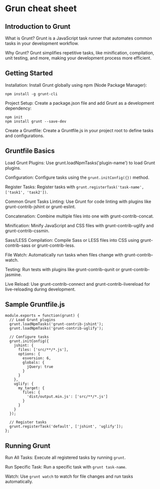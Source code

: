 # Grun cheat sheet

## Introduction to Grunt

What is Grunt? Grunt is a JavaScript task runner that automates common tasks in your development workflow.

Why Grunt? Grunt simplifies repetitive tasks, like minification, compilation, unit testing, and more, making your development process more efficient.

## Getting Started

Installation: Install Grunt globally using npm (Node Package Manager):

```
npm install -g grunt-cli
```

Project Setup: Create a package.json file and add Grunt as a development dependency:

```
npm init
npm install grunt --save-dev
```

Create a Gruntfile: Create a Gruntfile.js in your project root to define tasks and configurations.

## Gruntfile Basics

Load Grunt Plugins: Use grunt.loadNpmTasks('plugin-name') to load Grunt plugins.

Configuration: Configure tasks using the `grunt.initConfig({})` method.

Register Tasks: Register tasks with `grunt.registerTask('task-name', ['task1', 'task2'])`.

Common Grunt Tasks
Linting: Use Grunt for code linting with plugins like grunt-contrib-jshint or grunt-eslint.

Concatenation: Combine multiple files into one with grunt-contrib-concat.

Minification: Minify JavaScript and CSS files with grunt-contrib-uglify and grunt-contrib-cssmin.

Sass/LESS Compilation: Compile Sass or LESS files into CSS using grunt-contrib-sass or grunt-contrib-less.

File Watch: Automatically run tasks when files change with grunt-contrib-watch.

Testing: Run tests with plugins like grunt-contrib-qunit or grunt-contrib-jasmine.

Live Reload: Use grunt-contrib-connect and grunt-contrib-livereload for live-reloading during development.

## Sample Gruntfile.js

```
module.exports = function(grunt) {
  // Load Grunt plugins
  grunt.loadNpmTasks('grunt-contrib-jshint');
  grunt.loadNpmTasks('grunt-contrib-uglify');

  // Configure tasks
  grunt.initConfig({
    jshint: {
      files: ['src/**/*.js'],
      options: {
        esversion: 6,
        globals: {
          jQuery: true
        }
      }
    },
    uglify: {
      my_target: {
        files: {
          'dist/output.min.js': ['src/**/*.js']
        }
      }
    }
  });

  // Register tasks
  grunt.registerTask('default', ['jshint', 'uglify']);
};
```

## Running Grunt

Run All Tasks: Execute all registered tasks by running `grunt`.

Run Specific Task: Run a specific task with `grunt task-name`.

Watch: Use `grunt watch` to watch for file changes and run tasks automatically.
